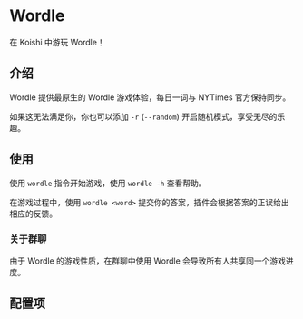 # Wordle

在 Koishi 中游玩 Wordle！

## 介绍

Wordle 提供最原生的 Wordle 游戏体验，每日一词与 NYTimes 官方保持同步。

如果这无法满足你，你也可以添加 `-r` (`--random`) 开启随机模式，享受无尽的乐趣。

## 使用

使用 `wordle` 指令开始游戏，使用 `wordle -h` 查看帮助。

在游戏过程中，使用 `wordle <word>` 提交你的答案，插件会根据答案的正误给出相应的反馈。

### 关于群聊

由于 Wordle 的游戏性质，在群聊中使用 Wordle 会导致所有人共享同一个游戏进度。

## 配置项

